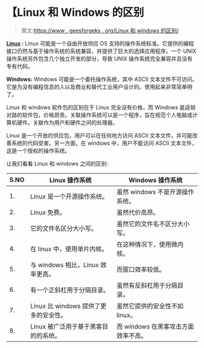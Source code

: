 # 【Linux 和 Windows 的区别

> 原文:[https://www . geesforgeks . org/Linux 和 windows 的区别/](https://www.geeksforgeeks.org/difference-between-linux-and-windows/)

**[Linux](https://www.geeksforgeeks.org/essential-linuxunix-commands/) :**
Linux 可能是一个自由开放供应 OS 支持的操作系统标准。它提供的编程接口仍然与基于操作系统的系统兼容，并提供了巨大的选择应用程序。一个 UNIX 操作系统另外包含几个独立开发的部分，导致 UNIX 操作系统完全兼容并且没有专有代码。

**Windows:**
Windows 可能是一个委托操作系统，其中 ASCII 文本文件不可访问。它是为没有编程信息的人以及商业和替代工业用户设计的。使用起来非常简单明了。

Linux 和 windows 软件包的区别在于 Linux 完全没有价格，而 Windows 是适销对路的软件包，价格昂贵。关联操作系统可以是一个程序，旨在规范个人电脑或计算机硬件。关联作为用户和硬件之间的处理器。

Linux 是一个开放的供应包，用户可以在任何地方访问 ASCII 文本文件，并可能改善系统的代码受害。另一方面，在 windows 中，用户不能访问 ASCII 文本文件，这是一个授权的操作系统。

让我们看看 Linux 和 windows 之间的区别:

| S.NO | Linux 操作系统 | Windows 操作系统 |
| --- | --- | --- |
| 1. | Linux 是一个开源操作系统。 | 虽然 windows 不是开源操作系统。 |
| 2. | Linux 免费。 | 虽然代价高昂。 |
| 3. | 它的文件名区分大小写。 | 虽然它的文件名不区分大小写。 |
| 4. | 在 linux 中，使用单片内核。 | 在这种情况下，使用微内核。 |
| 5. | 与 windows 相比，Linux 效率更高。 | 而窗口效率较低。 |
| 6. | 有一个正斜杠用于分隔目录。 | 虽然有反斜杠用于分隔目录。 |
| 7. | Linux 比 windows 提供了更多的安全性。 | 虽然它提供的安全性不如 linux。 |
| 8. | Linux 被广泛用于基于黑客目的的系统。 | 而 windows 在黑客攻击方面效率不高。 |